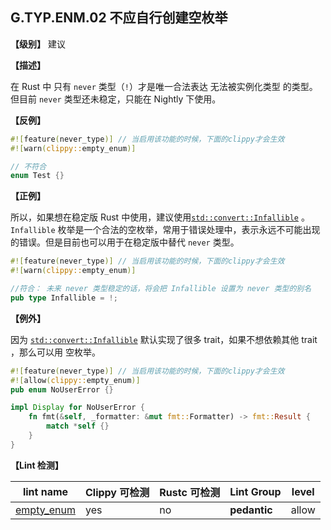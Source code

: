 ## G.TYP.ENM.02 不应自行创建空枚举

**【级别】** 建议

**【描述】**

在 Rust 中 只有 `never` 类型（`!`）才是唯一合法表达 无法被实例化类型 的类型。但目前 `never` 类型还未稳定，只能在 Nightly 下使用。


**【反例】**

```rust
#![feature(never_type)] // 当启用该功能的时候，下面的clippy才会生效
#![warn(clippy::empty_enum)]

// 不符合
enum Test {}
```

**【正例】**

所以，如果想在稳定版 Rust 中使用，建议使用[`std::convert::Infallible`](https://doc.rust-lang.org/std/convert/enum.Infallible.html#) 。 `Infallible` 枚举是一个合法的空枚举，常用于错误处理中，表示永远不可能出现的错误。但是目前也可以用于在稳定版中替代  `never`   类型。

```rust
#![feature(never_type)] // 当启用该功能的时候，下面的clippy才会生效
#![warn(clippy::empty_enum)]

//符合： 未来 never 类型稳定的话，将会把 Infallible 设置为 never 类型的别名
pub type Infallible = !;
```

**【例外】**

因为 [`std::convert::Infallible`](https://doc.rust-lang.org/std/convert/enum.Infallible.html#) 默认实现了很多 trait，如果不想依赖其他 trait ，那么可以用 空枚举。

```rust
#![feature(never_type)] // 当启用该功能的时候，下面的clippy才会生效
#![allow(clippy::empty_enum)]
pub enum NoUserError {}

impl Display for NoUserError {
    fn fmt(&self, _formatter: &mut fmt::Formatter) -> fmt::Result {
        match *self {}
    }
}

```

**【Lint 检测】**

| lint name                                                    | Clippy 可检测 | Rustc 可检测 | Lint Group   | level |
| ------------------------------------------------------------ | ------------- | ------------ | ------------ | ----- |
| [empty_enum](https://rust-lang.github.io/rust-clippy/master/#empty_enum) | yes           | no           | **pedantic** | allow |



